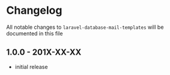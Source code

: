 # Changelog

All notable changes to `laravel-database-mail-templates` will be documented in this file

## 1.0.0 - 201X-XX-XX

- initial release

